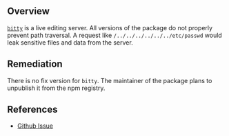 ## Overview
[`bitty`](https://www.npmjs.com/package/bitty) is a live editing server.
All versions of the package do not properly prevent path traversal. A request like `/../../../../../../etc/passwd` would leak sensitive files and data from the server.

## Remediation
There is no fix version for `bitty`. The maintainer of the package plans to unpublish it from the npm registry.

## References
- [Github Issue](https://github.com/nodesecurity/nsp/issues/137)
